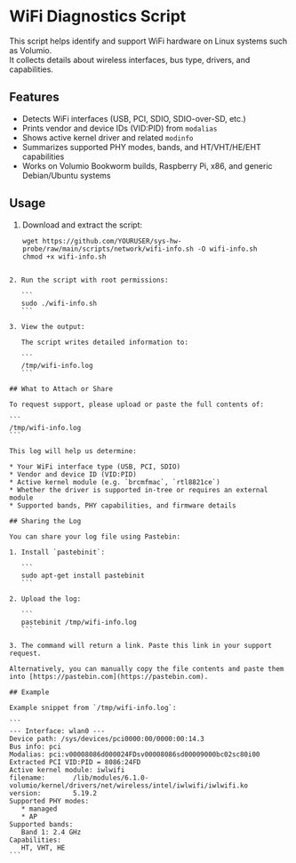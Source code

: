 # WiFi Diagnostics Script

This script helps identify and support WiFi hardware on Linux systems such as Volumio.  
It collects details about wireless interfaces, bus type, drivers, and capabilities.

## Features

- Detects WiFi interfaces (USB, PCI, SDIO, SDIO-over-SD, etc.)
- Prints vendor and device IDs (VID:PID) from `modalias`
- Shows active kernel driver and related `modinfo`
- Summarizes supported PHY modes, bands, and HT/VHT/HE/EHT capabilities
- Works on Volumio Bookworm builds, Raspberry Pi, x86, and generic Debian/Ubuntu systems

## Usage

1. Download and extract the script:

   ```
   wget https://github.com/YOURUSER/sys-hw-probe/raw/main/scripts/network/wifi-info.sh -O wifi-info.sh
   chmod +x wifi-info.sh
````

2. Run the script with root permissions:

   ```
   sudo ./wifi-info.sh
   ```

3. View the output:

   The script writes detailed information to:

   ```
   /tmp/wifi-info.log
   ```

## What to Attach or Share

To request support, please upload or paste the full contents of:

```
/tmp/wifi-info.log
```

This log will help us determine:

* Your WiFi interface type (USB, PCI, SDIO)
* Vendor and device ID (VID:PID)
* Active kernel module (e.g. `brcmfmac`, `rtl8821ce`)
* Whether the driver is supported in-tree or requires an external module
* Supported bands, PHY capabilities, and firmware details

## Sharing the Log

You can share your log file using Pastebin:

1. Install `pastebinit`:

   ```
   sudo apt-get install pastebinit
   ```

2. Upload the log:

   ```
   pastebinit /tmp/wifi-info.log
   ```

3. The command will return a link. Paste this link in your support request.

Alternatively, you can manually copy the file contents and paste them into [https://pastebin.com](https://pastebin.com).

## Example

Example snippet from `/tmp/wifi-info.log`:

```
--- Interface: wlan0 ---
Device path: /sys/devices/pci0000:00/0000:00:14.3
Bus info: pci
Modalias: pci:v00008086d000024FDsv00008086sd00009000bc02sc80i00
Extracted PCI VID:PID = 8086:24FD
Active kernel module: iwlwifi
filename:       /lib/modules/6.1.0-volumio/kernel/drivers/net/wireless/intel/iwlwifi/iwlwifi.ko
version:        5.19.2
Supported PHY modes:
   * managed
   * AP
Supported bands:
   Band 1: 2.4 GHz
Capabilities:
   HT, VHT, HE
```
